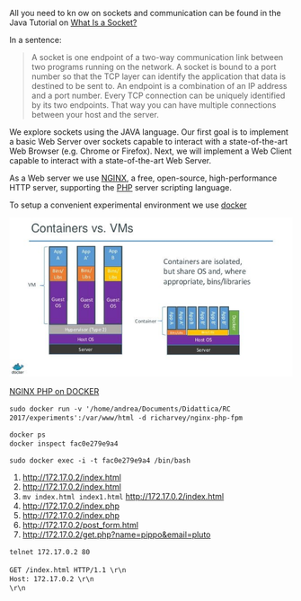 All you need to kn ow on sockets and communication can be found in the Java Tutorial on 
[What Is a Socket?](https://docs.oracle.com/javase/tutorial/networking/sockets/definition.html)

In a sentence: 

> A socket is one endpoint of a two-way communication link between two programs running on the network. A socket is bound to a port number so that the TCP layer can identify the application that data is destined to be sent to. An endpoint is a combination of an IP address and a port number. Every TCP connection can be uniquely identified by its two endpoints. That way you can have multiple connections between your host and the server.

We explore sockets using the JAVA language. Our first goal is to implement a basic Web Server over sockets capable to interact with a state-of-the-art Web Browser (e.g. Chrome or Firefox). Next, we will implement a Web Client capable to interact with a state-of-the-art Web Server.

As a Web server we use [NGINX](https://www.nginx.com/resources/wiki/), a free, open-source, high-performance HTTP server, supporting the [PHP](http://php.net/) server scripting language.

To setup a convenient experimental environment we use [docker](https://www.docker.com/)

![](img/docker.jpg)

[NGINX PHP on DOCKER](https://hub.docker.com/r/richarvey/nginx-php-fpm/)

```
sudo docker run -v '/home/andrea/Documents/Didattica/RC 2017/experiments':/var/www/html -d richarvey/nginx-php-fpm
```


```
docker ps
docker inspect fac0e279e9a4
```

```
sudo docker exec -i -t fac0e279e9a4 /bin/bash
```

1. http://172.17.0.2/index.html
2. http://172.17.0.2/index.html 
3. ```mv index.html index1.html``` http://172.17.0.2/index.html 
4. http://172.17.0.2/index.php
5. http://172.17.0.2/index.php
6. http://172.17.0.2/post_form.html
7. http://172.17.0.2/get.php?name=pippo&email=pluto

```
telnet 172.17.0.2 80

GET /index.html HTTP/1.1 \r\n
Host: 172.17.0.2 \r\n
\r\n
```

